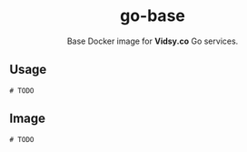 <h1 align="center">go-base</h1>

<p align="center">
  Base Docker image for <b>Vidsy.co</b> Go services.
</p>

## Usage

```
# TODO
```

## Image

```
# TODO
```

